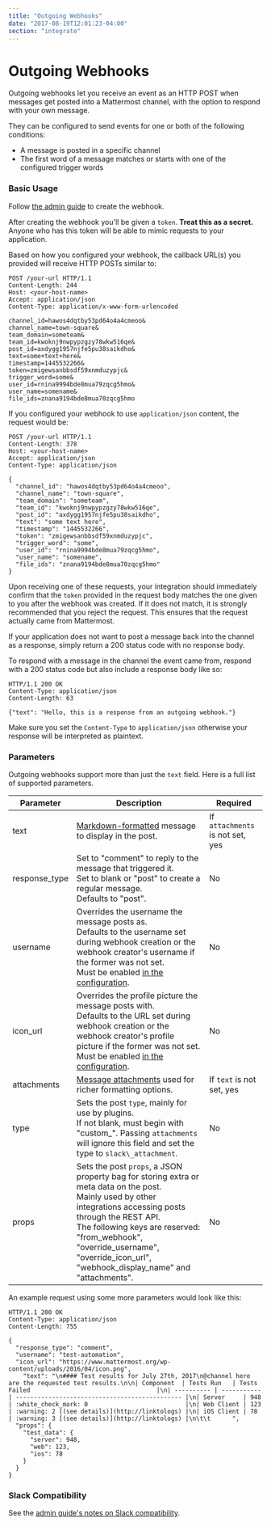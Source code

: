 ```yaml
---
title: "Outgoing Webhooks"
date: "2017-08-19T12:01:23-04:00"
section: "integrate"
---
```


# Outgoing Webhooks

Outgoing webhooks let you receive an event as an HTTP POST when messages get posted into a Mattermost channel, with the option to respond with your own message.

They can be configured to send events for one or both of the following conditions:

* A message is posted in a specific channel
* The first word of a message matches or starts with one of the configured trigger words

### Basic Usage

Follow [the admin guide](https://docs.mattermost.com/developer/webhooks-outgoing.html#create-an-outgoing-webhook) to create the webhook.

After creating the webhook you'll be given a `token`. __Treat this as a secret.__ Anyone who has this token will be able to mimic requests to your application.

Based on how you configured your webhook, the callback URL(s) you provided will receive HTTP POSTs similar to:

```http
POST /your-url HTTP/1.1
Content-Length: 244
Host: <your-host-name>
Accept: application/json
Content-Type: application/x-www-form-urlencoded

channel_id=hawos4dqtby53pd64o4a4cmeoo&
channel_name=town-square&
team_domain=someteam&
team_id=kwoknj9nwpypzgzy78wkw516qe&
post_id=axdygg1957njfe5pu38saikdho&
text=some+text+here&
timestamp=1445532266&
token=zmigewsanbbsdf59xnmduzypjc&
trigger_word=some&
user_id=rnina9994bde8mua79zqcg5hmo&
user_name=somename&
file_ids=znana9194bde8mua70zqcg5hmo
```

If you configured your webhook to use `application/json` content, the request would be:

```http
POST /your-url HTTP/1.1
Content-Length: 378
Host: <your-host-name>
Accept: application/json
Content-Type: application/json

{
  "channel_id": "hawos4dqtby53pd64o4a4cmeoo",
  "channel_name": "town-square",
  "team_domain": "someteam",
  "team_id": "kwoknj9nwpypzgzy78wkw516qe",
  "post_id": "axdygg1957njfe5pu38saikdho",
  "text": "some text here",
  "timestamp": "1445532266",
  "token": "zmigewsanbbsdf59xnmduzypjc",
  "trigger_word": "some",
  "user_id": "rnina9994bde8mua79zqcg5hmo",
  "user_name": "somename",
  "file_ids": "znana9194bde8mua70zqcg5hmo"
}
```

Upon receiving one of these requests, your integration should immediately confirm that the `token` provided in the request body matches the one given to you after the webhook was created. If it does not match, it is strongly recommended that you reject the request. This ensures that the request actually came from Mattermost.

If your application does not want to post a message back into the channel as a response, simply return a 200 status code with no response body.

To respond with a message in the channel the event came from, respond with a 200 status code but also include a response body like so:

```http
HTTP/1.1 200 OK
Content-Type: application/json
Content-Length: 63

{"text": "Hello, this is a response from an outgoing webhook."}
```

Make sure you set the `Content-Type` to `application/json` otherwise your response will be interpreted as plaintext.

### Parameters

Outgoing webhooks support more than just the `text` field. Here is a full list of supported parameters.

| Parameter | Description | Required |
|---|---|---|
| text | [Markdown-formatted](https://docs.mattermost.com/help/messaging/formatting-text.html) message to display in the post. | If `attachments` is not set, yes |
| response\_type | Set to "comment" to reply to the message that triggered it.<br> Set to blank or "post" to create a regular message.<br> Defaults to "post". | No |
| username | Overrides the username the message posts as.<br> Defaults to the username set during webhook creation or the webhook creator's username if the former was not set.<br> Must be enabled [in the configuration](https://docs.mattermost.com/administration/config-settings.html#enable-integrations-to-override-usernames). | No |
| icon\_url | Overrides the profile picture the message posts with.<br> Defaults to the URL set during webhook creation or the webhook creator's profile picture if the former was not set.<br> Must be enabled [in the configuration](https://docs.mattermost.com/administration/config-settings.html#enable-integrations-to-override-profile-picture-icons). | No |
| attachments | [Message attachments](https://docs.mattermost.com/developer/message-attachments.html) used for richer formatting options. | If `text` is not set, yes |
| type | Sets the post `type`, mainly for use by plugins.<br> If not blank, must begin with "custom\_". Passing `attachments` will ignore this field and set the type to `slack\_attachment`. | No |
| props | Sets the post `props`, a JSON property bag for storing extra or meta data on the post.<br> Mainly used by other integrations accessing posts through the REST API.<br> The following keys are reserved: "from\_webhook", "override\_username", "override\_icon\_url", "webhook\_display\_name" and "attachments". | No |

An example request using some more parameters would look like this:

```http
HTTP/1.1 200 OK
Content-Type: application/json
Content-Length: 755

{
  "response_type": "comment",
  "username": "test-automation",
  "icon_url": "https://www.mattermost.org/wp-content/uploads/2016/04/icon.png",
    "text": "\n#### Test results for July 27th, 2017\n@channel here are the requested test results.\n\n| Component  | Tests Run   | Tests Failed                                   |\n| ---------- | ----------- | ---------------------------------------------- |\n| Server     | 948         | :white_check_mark: 0                           |\n| Web Client | 123         | :warning: 2 [(see details)](http://linktologs) |\n| iOS Client | 78          | :warning: 3 [(see details)](http://linktologs) |\n\t\t      ",
  "props": {
    "test_data": {
      "server": 948,
      "web": 123,
      "ios": 78
    }
  }
}
```

### Slack Compatibility

See the [admin guide's notes on Slack compatibility](https://docs.mattermost.com/developer/webhooks-outgoing.html#slack-compatibility).

